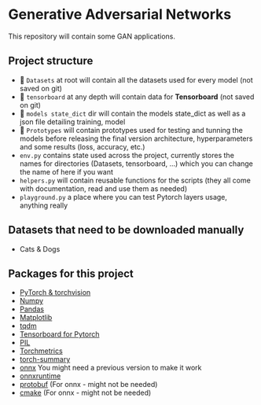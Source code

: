 # Generative Adversarial Networks

This repository will contain some GAN applications.

## Project structure
- 📁 `Datasets` at root will contain all the datasets used for every model (not saved on git)
- 📁 `tensorboard` at any depth will contain data for **Tensorboard** (not saved on git)
- 📁 `models state_dict` dir will contain the models state_dict as well as a json file detailing training, model
- 📁 `Prototypes` will contain prototypes used for testing and tunning the models before releasing the final version
architecture, hyperparameters and some results (loss, accuracy, etc.)
- `env.py` contains state used across the project, currently stores the names for directories (Datasets, tensorboard, ...) which you can change
the name of here if you want
- `helpers.py` will contain reusable functions for the scripts (they all come with documentation, read and use them as needed)
- `playground.py` a place where you can test Pytorch layers usage, anything really


## Datasets that need to be downloaded manually
- Cats & Dogs

## Packages for this project

 - [PyTorch & torchvision](https://pytorch.org/get-started/locally/)
 - [Numpy](https://numpy.org/install/)
 - [Pandas](https://pandas.pydata.org/docs/getting_started/index.html)
 - [Matplotlib](https://matplotlib.org/stable/install/index.html)
 - [tqdm](https://pypi.org/project/tqdm/)
 - [Tensorboard for Pytorch](https://pytorch.org/tutorials/recipes/recipes/tensorboard_with_pytorch.html#run-tensorboard)
 - [PIL](https://pypi.org/project/pillow/)
 - [Torchmetrics](https://lightning.ai/docs/torchmetrics/stable/)
 - [torch-summary](https://pypi.org/project/torch-summary/)
 - [onnx](https://pypi.org/project/onnx/) You might need a previous version to make it work
 - [onnxruntime](https://pypi.org/project/onnxruntime/)
 - [protobuf](https://pypi.org/project/protobuf/) (For onnx - might not be needed)
 - [cmake](https://pypi.org/project/cmake/) (For onnx - might not be needed)